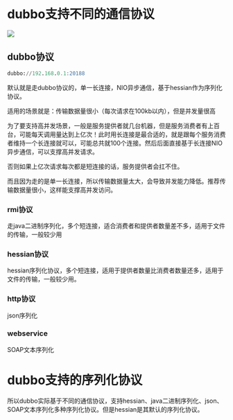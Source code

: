 # dubbo支持不同的通信协议
![](https://img-blog.csdnimg.cn/20190516115342103.png?x-oss-process=image/watermark,type_ZmFuZ3poZW5naGVpdGk,shadow_10,text_SmF2YUVkZ2U=,size_16,color_FFFFFF,t_70)

## dubbo协议

```sql
dubbo://192.168.0.1:20188
```
默认就是走dubbo协议的，单一长连接，NIO异步通信，基于hessian作为序列化协议。

适用的场景就是：传输数据量很小（每次请求在100kb以内），但是并发量很高

为了要支持高并发场景，一般是服务提供者就几台机器，但是服务消费者有上百台，可能每天调用量达到上亿次！此时用长连接是最合适的，就是跟每个服务消费者维持一个长连接就可以，可能总共就100个连接。然后后面直接基于长连接NIO异步通信，可以支撑高并发请求。

否则如果上亿次请求每次都是短连接的话，服务提供者会扛不住。

而且因为走的是单一长连接，所以传输数据量太大，会导致并发能力降低。推荐传输数据量很小，这样能支撑高并发访问。

### rmi协议

走java二进制序列化，多个短连接，适合消费者和提供者数量差不多，适用于文件的传输，一般较少用

### hessian协议
hessian序列化协议，多个短连接，适用于提供者数量比消费者数量还多，适用于文件的传输，一般较少用。

### http协议
json序列化

### webservice
SOAP文本序列化

# dubbo支持的序列化协议

所以dubbo实际基于不同的通信协议，支持hessian、java二进制序列化、json、SOAP文本序列化多种序列化协议。但是hessian是其默认的序列化协议。